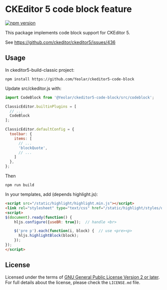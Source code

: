CKEditor 5 code block feature
========================================

[![npm version](https://badge.fury.io/js/%40ckeditor%2Fckeditor5-block-quote.svg)](https://www.npmjs.com/package/@ckeditor/ckeditor5-block-quote)

This package implements code block support for CKEditor 5.

See https://github.com/ckeditor/ckeditor5/issues/436

## Usage

In ckeditor5-build-classic project:

```
npm install https://github.com/Yeolar/ckeditor5-code-block
```

Update src/ckeditor.js with:

```js
import CodeBlock from '@Yeolar/ckeditor5-code-block/src/codeblock';

ClassicEditor.builtinPlugins = [
  // ...
  CodeBlock
];

ClassicEditor.defaultConfig = {
  toolbar: {
    items: [
      // ...
      'blockQuote',
      // ...
    ]
  },
};
```

Then

```
npm run build
```

In your templates, add (depends highlight.js):

```html
<script src="/static/highlight/highlight.min.js"></script>
<link rel="stylesheet" type="text/css" href="/static/highlight/styles/default.css" />
<script>
$(document).ready(function() {
    hljs.configure({useBR: true});  // handle <br>

    $('pre p').each(function(i, block) {  // use <pre><p>
      hljs.highlightBlock(block);
    });
});
</script>
```

## License

Licensed under the terms of [GNU General Public License Version 2 or later](http://www.gnu.org/licenses/gpl.html). For full details about the license, please check the `LICENSE.md` file.
